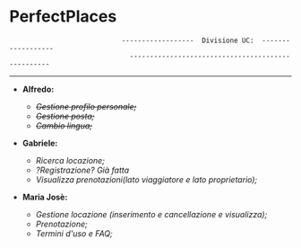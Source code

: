 # PerfectPlaces

                                ------------------  Divisione UC:  ------------------
                                  --------------------------------------------------
***
                                 
-   **Alfredo:**
    - ~~_Gestione profilo personale;_~~
  	- ~~_Gestione posta;_~~
 	- ~~_Cambio lingua;_~~
  
  
-   **Gabriele:**
	- _Ricerca locazione;_
	- _?Registrazione? Già fatta_
	- _Visualizza prenotazioni(lato viaggiatore e lato proprietario);_
	
	
-   **Maria Josè:**
	- _Gestione locazione (inserimento e cancellazione e visualizza);_
	- _Prenotazione;_
	- _Termini d'uso e FAQ;_

